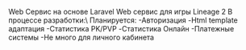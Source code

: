 Web Сервис на основе Laravel
Web сервис для игры Lineage 2 В процессе разработки:\ Планируется: \-Авторизация \-Html template адаптация \-Статистика PK/PVP \-Статистика Онлайн \-Платежные системы \-Не много для личного кабинета